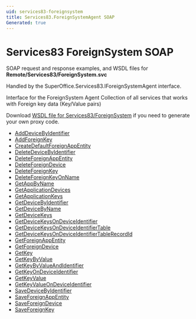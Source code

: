 ```yaml
---
uid: services83-foreignsystem
title: Services83.ForeignSystemAgent SOAP
Generated: true
---
```


# Services83 ForeignSystem SOAP

SOAP request and response examples, and WSDL files for **Remote/Services83/ForeignSystem.svc**

Handled by the <see cref="T:SuperOffice.Services83.IForeignSystemAgent">SuperOffice.Services83.IForeignSystemAgent</see> interface.

Interface for the ForeignSystem Agent
Collection of all services that works with Foreign key data (Key/Value pairs)

Download [WSDL file for Services83/ForeignSystem](../Services83-ForeignSystem.md) if you need to generate your own proxy code.

* [AddDeviceByIdentifier](AddDeviceByIdentifier.md)
* [AddForeignKey](AddForeignKey.md)
* [CreateDefaultForeignAppEntity](CreateDefaultForeignAppEntity.md)
* [DeleteDeviceByIdentifier](DeleteDeviceByIdentifier.md)
* [DeleteForeignAppEntity](DeleteForeignAppEntity.md)
* [DeleteForeignDevice](DeleteForeignDevice.md)
* [DeleteForeignKey](DeleteForeignKey.md)
* [DeleteForeignKeyOnName](DeleteForeignKeyOnName.md)
* [GetAppByName](GetAppByName.md)
* [GetApplicationDevices](GetApplicationDevices.md)
* [GetApplicationKeys](GetApplicationKeys.md)
* [GetDeviceByIdentifier](GetDeviceByIdentifier.md)
* [GetDeviceByName](GetDeviceByName.md)
* [GetDeviceKeys](GetDeviceKeys.md)
* [GetDeviceKeysOnDeviceIdentifier](GetDeviceKeysOnDeviceIdentifier.md)
* [GetDeviceKeysOnDeviceIdentifierTable](GetDeviceKeysOnDeviceIdentifierTable.md)
* [GetDeviceKeysOnDeviceIdentifierTableRecordId](GetDeviceKeysOnDeviceIdentifierTableRecordId.md)
* [GetForeignAppEntity](GetForeignAppEntity.md)
* [GetForeignDevice](GetForeignDevice.md)
* [GetKey](GetKey.md)
* [GetKeyByValue](GetKeyByValue.md)
* [GetKeyByValueAndIdentifier](GetKeyByValueAndIdentifier.md)
* [GetKeyOnDeviceIdentifier](GetKeyOnDeviceIdentifier.md)
* [GetKeyValue](GetKeyValue.md)
* [GetKeyValueOnDeviceIdentifier](GetKeyValueOnDeviceIdentifier.md)
* [SaveDeviceByIdentifier](SaveDeviceByIdentifier.md)
* [SaveForeignAppEntity](SaveForeignAppEntity.md)
* [SaveForeignDevice](SaveForeignDevice.md)
* [SaveForeignKey](SaveForeignKey.md)
